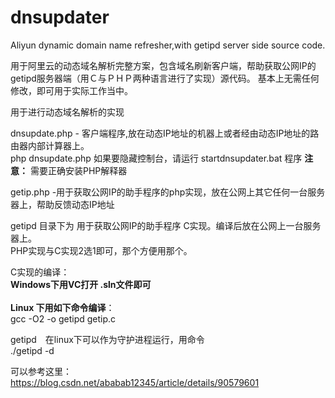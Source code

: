 # dnsupdater
Aliyun dynamic domain name refresher,with getipd server side source code.

用于阿里云的动态域名解析完整方案，包含域名刷新客户端，帮助获取公网IP的getipd服务器端（用Ｃ与ＰＨＰ两种语言进行了实现）源代码。
基本上无需任何修改，即可用于实际工作当中。

用于进行动态域名解析的实现<br/>

dnsupdate.php - 客户端程序,放在动态IP地址的机器上或者经由动态IP地址的路由器内部计算器上。<br/>
php dnsupdate.php
如果要隐藏控制台，请运行 startdnsupdater.bat 程序
<b>注意：</b> 需要正确安装PHP解释器

getip.php -用于获取公网IP的助手程序的php实现，放在公网上其它任何一台服务器上，帮助反馈动态IP地址<br/>

getipd 目录下为 用于获取公网IP的助手程序 C实现。编译后放在公网上一台服务器上。<br/>
PHP实现与C实现2选1即可，那个方便用那个。<br/>

C实现的编译：<br/>
<b>Windows下用VC打开 .sln文件即可</b><br/>
<br/>
<b>Linux 下用如下命令编译</b>：<br/>
gcc -O2 -o getipd getip.c 

getipd　在linux下可以作为守护进程运行，用命令<br/>
./getipd -d 

可以参考这里：<br/>
https://blog.csdn.net/ababab12345/article/details/90579601

